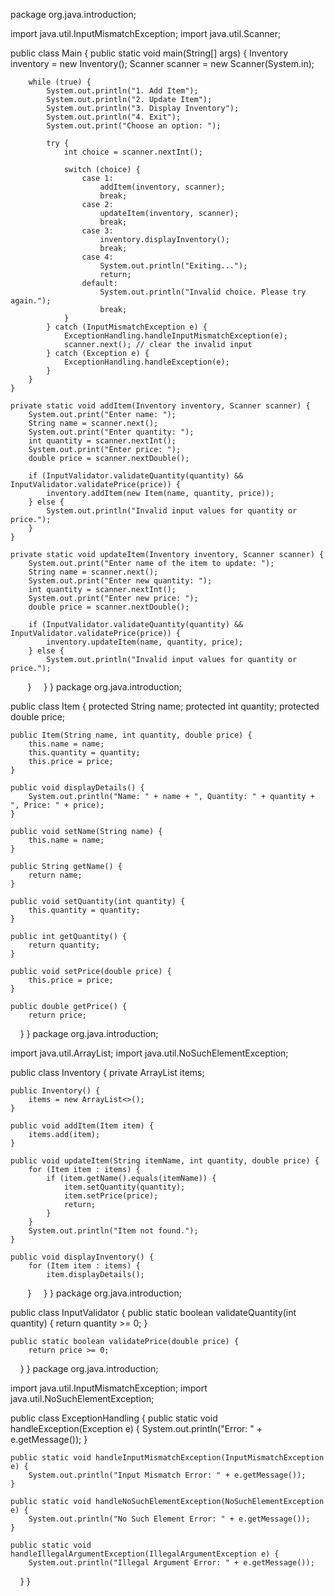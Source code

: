 package org.java.introduction;


import java.util.InputMismatchException;
import java.util.Scanner;

public class Main {
    public static void main(String[] args) {
        Inventory inventory = new Inventory();
        Scanner scanner = new Scanner(System.in);

        while (true) {
            System.out.println("1. Add Item");
            System.out.println("2. Update Item");
            System.out.println("3. Display Inventory");
            System.out.println("4. Exit");
            System.out.print("Choose an option: ");

            try {
                int choice = scanner.nextInt();

                switch (choice) {
                    case 1:
                        addItem(inventory, scanner);
                        break;
                    case 2:
                        updateItem(inventory, scanner);
                        break;
                    case 3:
                        inventory.displayInventory();
                        break;
                    case 4:
                        System.out.println("Exiting...");
                        return;
                    default:
                        System.out.println("Invalid choice. Please try again.");
                        break;
                }
            } catch (InputMismatchException e) {
                ExceptionHandling.handleInputMismatchException(e);
                scanner.next(); // clear the invalid input
            } catch (Exception e) {
                ExceptionHandling.handleException(e);
            }
        }
    }

    private static void addItem(Inventory inventory, Scanner scanner) {
        System.out.print("Enter name: ");
        String name = scanner.next();
        System.out.print("Enter quantity: ");
        int quantity = scanner.nextInt();
        System.out.print("Enter price: ");
        double price = scanner.nextDouble();

        if (InputValidator.validateQuantity(quantity) && InputValidator.validatePrice(price)) {
            inventory.addItem(new Item(name, quantity, price));
        } else {
            System.out.println("Invalid input values for quantity or price.");
        }
    }

    private static void updateItem(Inventory inventory, Scanner scanner) {
        System.out.print("Enter name of the item to update: ");
        String name = scanner.next();
        System.out.print("Enter new quantity: ");
        int quantity = scanner.nextInt();
        System.out.print("Enter new price: ");
        double price = scanner.nextDouble();

        if (InputValidator.validateQuantity(quantity) && InputValidator.validatePrice(price)) {
            inventory.updateItem(name, quantity, price);
        } else {
            System.out.println("Invalid input values for quantity or price.");
        }
    }
}
package org.java.introduction;


public class Item {
    protected String name;
    protected int quantity;
    protected double price;

    public Item(String name, int quantity, double price) {
        this.name = name;
        this.quantity = quantity;
        this.price = price;
    }

    public void displayDetails() {
        System.out.println("Name: " + name + ", Quantity: " + quantity + ", Price: " + price);
    }

    public void setName(String name) {
        this.name = name;
    }

    public String getName() {
        return name;
    }

    public void setQuantity(int quantity) {
        this.quantity = quantity;
    }

    public int getQuantity() {
        return quantity;
    }

    public void setPrice(double price) {
        this.price = price;
    }

    public double getPrice() {
        return price;
    }
}
package org.java.introduction;

import java.util.ArrayList;
import java.util.NoSuchElementException;

public class Inventory {
    private ArrayList<Item> items;

    public Inventory() {
        items = new ArrayList<>();
    }

    public void addItem(Item item) {
        items.add(item);
    }

    public void updateItem(String itemName, int quantity, double price) {
        for (Item item : items) {
            if (item.getName().equals(itemName)) {
                item.setQuantity(quantity);
                item.setPrice(price);
                return;
            }
        }
        System.out.println("Item not found.");
    }

    public void displayInventory() {
        for (Item item : items) {
            item.displayDetails();
        }
    }
}
package org.java.introduction;


public class InputValidator {
    public static boolean validateQuantity(int quantity) {
        return quantity >= 0;
    }

    public static boolean validatePrice(double price) {
        return price >= 0;
    }
}
package org.java.introduction;


import java.util.InputMismatchException;
import java.util.NoSuchElementException;

public class ExceptionHandling {
    public static void handleException(Exception e) {
        System.out.println("Error: " + e.getMessage());
    }

    public static void handleInputMismatchException(InputMismatchException e) {
        System.out.println("Input Mismatch Error: " + e.getMessage());
    }

    public static void handleNoSuchElementException(NoSuchElementException e) {
        System.out.println("No Such Element Error: " + e.getMessage());
    }

    public static void handleIllegalArgumentException(IllegalArgumentException e) {
        System.out.println("Illegal Argument Error: " + e.getMessage());
    }
}
